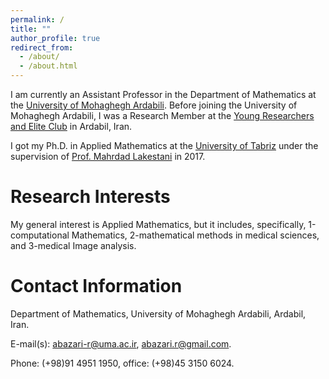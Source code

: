 ```yaml
---
permalink: /
title: ""
author_profile: true
redirect_from: 
  - /about/
  - /about.html
---
```

I am currently an Assistant Professor in the Department of Mathematics at the [University of Mohaghegh Ardabili](https://uma.ac.ir). Before joining the University of Mohaghegh Ardabili, I was a Research Member at the [Young Researchers and Elite Club](https://bpj.ir/index_e.aspx) in Ardabil, Iran.

I got my Ph.D. in Applied Mathematics at the [University of Tabriz](https://tabrizu.ac.ir/en) under the supervision of [Prof. Mahrdad Lakestani](https://scholar.google.com/citations?user=UR2VEoQAAAAJ&hl=en) in 2017.



Research Interests
======
My general interest is Applied Mathematics, but it includes, specifically, 1-computational Mathematics, 2-mathematical methods in medical sciences, and 3-medical Image analysis.

Contact Information
======

Department of Mathematics, University of Mohaghegh Ardabili, Ardabil, Iran.

E-mail(s): [abazari-r@uma.ac.ir](abazari-r@uma.ac.ir), [abazari.r@gmail.com](abazari.r@gmail.com).

Phone: (+98)91 4951 1950, office: (+98)45 3150 6024.





